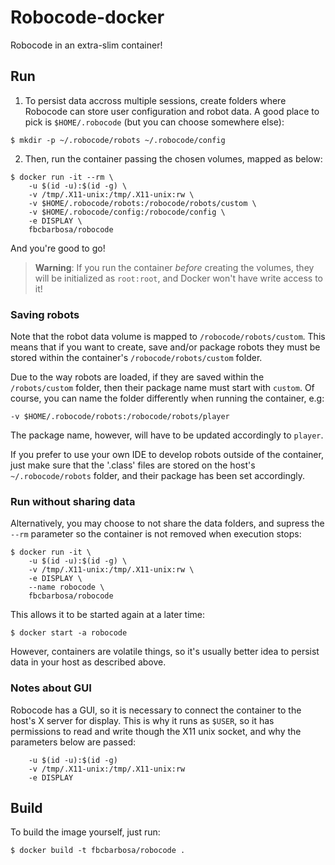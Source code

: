 # Robocode-docker
Robocode in an extra-slim container!

## Run

1. To persist data accross multiple sessions, create folders where Robocode can store user configuration and robot data. A good place to pick is `$HOME/.robocode` (but you can choose somewhere else):

  ```
  $ mkdir -p ~/.robocode/robots ~/.robocode/config
  ```

2. Then, run the container passing the chosen volumes, mapped as below:

  ```
  $ docker run -it --rm \
      -u $(id -u):$(id -g) \
      -v /tmp/.X11-unix:/tmp/.X11-unix:rw \
      -v $HOME/.robocode/robots:/robocode/robots/custom \
      -v $HOME/.robocode/config:/robocode/config \
      -e DISPLAY \
      fbcbarbosa/robocode
  ```

And you're good to go!

> **Warning**:
> If you run the container *before* creating the volumes, they will be initialized as `root:root`, and Docker won't have write access to it!

### Saving robots

Note that the robot data volume is mapped to `/robocode/robots/custom`. This means that if you want to create, save and/or package robots they must be stored within the container's `/robocode/robots/custom` folder.

Due to the way robots are loaded, if they are saved within the `/robots/custom` folder, then their package name must start with `custom`. Of course, you can name the folder differently when running the container, e.g: 

```
-v $HOME/.robocode/robots:/robocode/robots/player
```

The package name, however, will have to be updated accordingly to `player`.

If you prefer to use your own IDE to develop robots outside of the container, just make sure that the '.class' files are stored on the host's `~/.robocode/robots` folder, and their package has been set accordingly.

### Run without sharing data

Alternatively, you may choose to not share the data folders, and supress the `--rm` parameter so the container is not removed when execution stops: 

```
$ docker run -it \
    -u $(id -u):$(id -g) \
    -v /tmp/.X11-unix:/tmp/.X11-unix:rw \
    -e DISPLAY \
    --name robocode \
    fbcbarbosa/robocode
```

This allows it to be started again at a later time:

```
$ docker start -a robocode
```

However, containers are volatile things, so it's usually better idea to persist data in your host as described above.

### Notes about GUI

Robocode has a GUI, so it is necessary to connect the container to the host's X server for display. This is why it runs as `$USER`, so it has permissions to read and write though the X11 unix socket, and why the parameters below are passed:

```
    -u $(id -u):$(id -g)
    -v /tmp/.X11-unix:/tmp/.X11-unix:rw
    -e DISPLAY
```

## Build

To build the image yourself, just run:

```
$ docker build -t fbcbarbosa/robocode .
```
